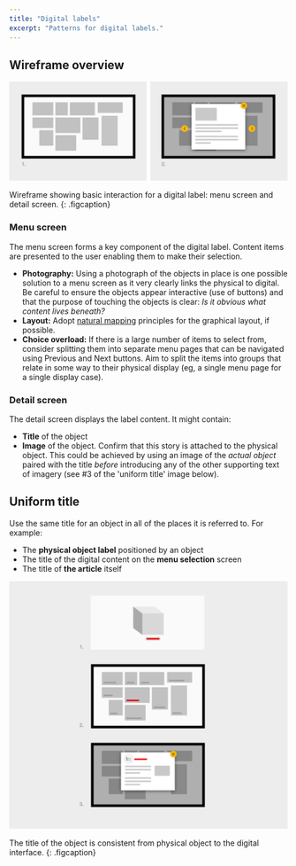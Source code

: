 ```yaml
---
title: "Digital labels"
excerpt: "Patterns for digital labels."
---
```


## Wireframe overview

![Digital labels wireframe](/images/digital-label-wireframe.png)

Wireframe showing basic interaction for a digital label: menu screen and detail screen.
{: .figcaption}

### Menu screen

The menu screen forms a key component of the digital label. Content items are presented to the user enabling them to make their selection.

* __Photography:__ Using a photograph of the objects in place is one possible solution to a menu screen as it very clearly links the physical to digital. Be careful to ensure the objects appear interactive (use of buttons) and that the purpose of touching the objects is clear: _Is it obvious what content lives beneath?_
* __Layout:__ Adopt [natural mapping](/_pages/principles/layout/) principles for the graphical layout, if possible.
* __Choice overload:__ If there is a large number of items to select from, consider splitting them into separate menu pages that can be navigated using Previous and Next buttons. Aim to split the items into groups that relate in some way to their physical display (eg, a single menu page for a single display case).

### Detail screen

The detail screen displays the label content. It might contain:

* __Title__ of the object
* __Image__ of the object. Confirm that this story is attached to the physical object. This could be achieved by using an image of the _actual object_ paired with the title _before_ introducing any of the other supporting text of imagery (see #3 of the 'uniform title' image below).

## Uniform title

Use the same title for an object in all of the places it is referred to. For example:

* The __physical object label__ positioned by an object
* The title of the digital content on the __menu selection__ screen
* The title of __the article__ itself

![Digital labels title](/images/digital-label-title.png)

The title of the object is consistent from physical object to the digital interface.
{: .figcaption}